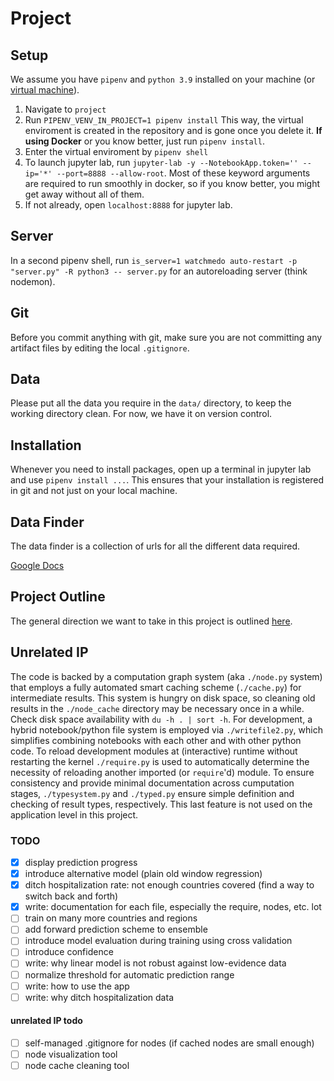 # Project
## Setup

We assume you have `pipenv` and `python 3.9` installed on your machine (or [virtual machine](../../docker/readme.md)).

1. Navigate to `project` 
2. Run `PIPENV_VENV_IN_PROJECT=1 pipenv install` This way, the virtual enviroment is created in the repository and is gone once you delete it. **If using Docker** or you know better, just run `pipenv install`.
3. Enter the virtual enviroment by `pipenv shell`
4. To launch jupyter lab, run `jupyter-lab -y --NotebookApp.token='' --ip='*' --port=8888 --allow-root`. Most of these keyword arguments are required to run smoothly in docker, so if you know better, you might get away without all of them.
6. If not already, open `localhost:8888` for jupyter lab.

## Server

In a second pipenv shell, run `is_server=1 watchmedo auto-restart -p "server.py" -R python3 -- server.py` for an autoreloading server (think nodemon).

## Git

Before you commit anything with git, make sure you are not committing any artifact files by editing the local `.gitignore`.

## Data

Please put all the data you require in the `data/` directory, to keep the working directory clean. For now, we have it on version control.

## Installation

Whenever you need to install packages, open up a terminal in jupyter lab and use `pipenv install ...`. This ensures that your installation is registered in git and not just on your local machine.

## Data Finder

The data finder is a collection of urls for all the different data required.

[Google Docs](https://docs.google.com/spreadsheets/d/1qD_zII1CdFMjRE_KWZzJhuWgyQHtI6_IeFByLETaPnk)

## Project Outline

The general direction we want to take in this project is outlined [here](https://docs.google.com/document/d/1nTZxaHd7YsTs8NGOBT5wBXATSmV-iW3Yf0dg_U_U9kY/edit).

## Unrelated IP

The code is backed by a computation graph system (aka `./node.py` system) that employs a fully automated smart caching scheme (`./cache.py`) for intermediate results. This system is hungry on disk space, so cleaning old results in the `./node_cache` directory may be necessary once in a while. Check disk space availability with `du -h . | sort -h`. For development, a hybrid notebook/python file system is employed via `./writefile2.py`, which simplifies combining notebooks with each other and with other python code. To reload development modules at (interactive) runtime without restarting the kernel `./require.py` is used to automatically determine the necessity of reloading another imported (or `require`'d) module. To ensure consistency and provide minimal documentation across cumputation stages, `./typesystem.py` and `./typed.py` ensure simple definition and checking of result types, respectively. This last feature is not used on the application level in this project.

### TODO

- [x] display prediction progress
- [x] introduce alternative model (plain old window regression)
- [x] ditch hospitalization rate: not enough countries covered (find a way to switch back and forth)
- [x] write: documentation for each file, especially the require, nodes, etc. lot
- [ ] train on many more countries and regions
- [ ] add forward prediction scheme to ensemble
- [ ] introduce model evaluation during training using cross validation
- [ ] introduce confidence
- [ ] write: why linear model is not robust against low-evidence data
- [ ] normalize threshold for automatic prediction range
- [ ] write: how to use the app
- [ ] write: why ditch hospitalization data

#### unrelated IP todo

- [ ] self-managed .gitignore for nodes (if cached nodes are small enough)
- [ ] node visualization tool
- [ ] node cache cleaning tool